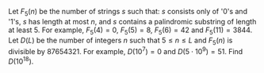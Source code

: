 Let $F_5(n)$ be the number of strings $s$ such that:
$s$ consists only of '0's and '1's,
$s$ has length at most $n$, and
$s$ contains a palindromic substring of length at least $5$.
For example, $F_5(4) = 0$, $F_5(5) = 8$, 
$F_5(6) = 42$ and $F_5(11) = 3844$.
Let $D(L)$ be the number of integers $n$ such that $5 \le n \le L$ and $F_5(n)$ is divisible by $87654321$.
For example, $D(10^7) = 0$ and $D(5 \cdot 10^9) = 51$.
Find $D(10^{18})$.